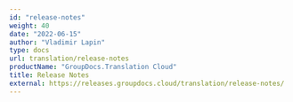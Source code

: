 ```yaml
---
id: "release-notes"
weight: 40
date: "2022-06-15"
author: "Vladimir Lapin"
type: docs
url: translation/release-notes
productName: "GroupDocs.Translation Cloud"
title: Release Notes
external: https://releases.groupdocs.cloud/translation/release-notes/
---
```

